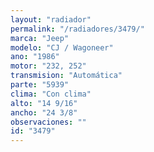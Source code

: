 ```yaml
---
layout: "radiador"
permalink: "/radiadores/3479/"
marca: "Jeep"
modelo: "CJ / Wagoneer"
ano: "1986"
motor: "232, 252"
transmision: "Automática"
parte: "5939"
clima: "Con clima"
alto: "14 9/16"
ancho: "24 3/8"
observaciones: ""
id: "3479"
---
```


